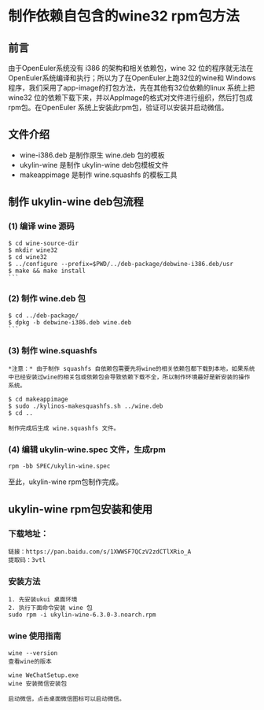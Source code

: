 # 制作依赖自包含的wine32 rpm包方法

## 前言
  由于OpenEuler系统没有 i386 的架构和相关依赖包，wine 32 位的程序就无法在OpenEuler系统编译和执行；所以为了在OpenEuler上跑32位的wine和 Windows程序，我们采用了app-image的打包方法，先在其他有32位依赖的linux 系统上把wine32 位的依赖下载下来，并以AppImage的格式对文件进行组织，然后打包成rpm包。在OpenEuler 系统上安装此rpm包，验证可以安装并启动微信。

## 文件介绍
 - wine-i386.deb 是制作原生 wine.deb 包的模板
 - ukylin-wine   是制作 ukylin-wine deb包模板文件
 - makeappimage  是制作 wine.squashfs 的模板工具

## 制作 ukylin-wine deb包流程

### (1) 编译 wine 源码

	$ cd wine-source-dir
	$ mkdir wine32
	$ cd wine32
	$ ../configure --prefix=$PWD/../deb-package/debwine-i386.deb/usr
	$ make && make install
	```

### (2) 制作 wine.deb 包

	$ cd ../deb-package/
	$ dpkg -b debwine-i386.deb wine.deb
	```

### (3) 制作 wine.squashfs
	*注意：* 由于制作 squashfs 自依赖包需要先将wine的相关依赖包都下载到本地，如果系统中已经安装过wine的相关包或依赖包会导致依赖下载不全，所以制作环境最好是新安装的操作系统。

	$ cd makeappimage
	$ sudo ./kylinos-makesquashfs.sh ../wine.deb
	$ cd ..

	制作完成后生成 wine.squashfs 文件。

### (4) 编辑 ukylin-wine.spec 文件，生成rpm

	rpm -bb SPEC/ukylin-wine.spec
	

至此，ukylin-wine rpm包制作完成。


## ukylin-wine rpm包安装和使用
### 下载地址：
    链接：https://pan.baidu.com/s/1XWWSF7QCzV2zdCTlXRio_A 
    提取码：3vtl

### 安装方法 
    1. 先安装ukui 桌面环境
    2. 执行下面命令安装 wine 包
    sudo rpm -i ukylin-wine-6.3.0-3.noarch.rpm

### wine 使用指南
    wine --version 
    查看wine的版本

    wine WeChatSetup.exe
    wine 安装微信安装包 

    启动微信，点击桌面微信图标可以启动微信。
